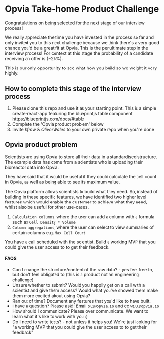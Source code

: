 # Opvia Take-home Product Challenge

Congratulations on being selected for the next stage of our interview process!

We really appreciate the time you have invested in the process so far and only invited you to this next challenge because we think there's a very good chance you'd be a great fit at Opvia. This is the penultimate step in the interview process! For context at this stage the probability of a candidate receiving an offer is (~25%).

This is our only opportunity to see what how you build so we weight it very highly.

## How to complete this stage of the interview process

1. Please clone this repo and use it as your starting point. This is a simple create-react-app featuring the blueprintjs table component https://blueprintjs.com/docs/#table
2. Complete the 'Opvia product problem' below
3. Invite _hfmw_ & _OliverWales_ to your own private repo when you're done

## Opvia product problem

Scientists are using Opvia to store all their data in a standardised structure. The example data has come from a scientists who is uploading their bioreactor data into Opvia.

They have said that it would be useful if they could calculate the cell count in Opvia, as well as being able to see its maximum value.

The Opvia platform allows scientists to build what they need. So, instead of building in these specific features, we have identified two higher level features which would enable the customer to achieve what they need, whilst also be useful for other use-cases.

1. `Calculation columns`, where the user can add a column with a formula such as `Cell Density * Volume`
2. `Column aggregations`, where the user can select to view summaries of certain columns e.g. `Max Cell Count`

You have a call scheduled with the scientist. Build a working MVP that you could give the user access to to get their feedback.

#### FAQS

- Can I change the structure/content of the raw data? - yes feel free to, but don't feel obligated to (this is a product not an engineering challenge)
- Unsure whether to submit? Would you happily get on a call with a scientist and give them access? Would what you've showed them make them more excited about using Opvia?
- Ran out of time? Document any features that you'd like to have built.
- I have a question? Please ask!! Email `oli@opvia.io` and cc  `will@opvia.io`
- How should I communicate? Please over communicate. We want to learn what it's like to work with you :)
- Do I need to write tests? - not unless it helps you! We're just looking for "a working MVP that you could give the user access to to get their feedback"
